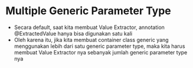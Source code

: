 # Multiple Generic Parameter Type
* Secara default, saat kita membuat Value Extractor, annotation @ExtractedValue hanya bisa digunakan satu kali 
* Oleh karena itu, jika kita membuat container class generic yang menggunakan lebih dari satu generic parameter type, maka kita harus membuat Value Extractor nya sebanyak jumlah generic parameter type nya